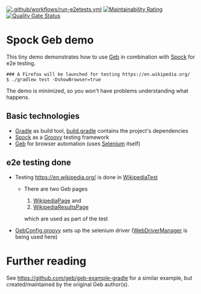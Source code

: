[![.github/workflows/run-e2etests.yml](https://github.com/SchulteMarkus/spock-geb-demo/actions/workflows/run-e2etests.yml/badge.svg)](https://github.com/SchulteMarkus/spock-geb-demo/actions/workflows/run-e2etests.yml)
[![Maintainability Rating](https://sonarcloud.io/api/project_badges/measure?project=SchulteMarkus_spock-geb-demo&metric=sqale_rating)](https://sonarcloud.io/summary/new_code?id=SchulteMarkus_spock-geb-demo)
[![Quality Gate Status](https://sonarcloud.io/api/project_badges/measure?project=SchulteMarkus_spock-geb-demo&metric=alert_status)](https://sonarcloud.io/summary/new_code?id=SchulteMarkus_spock-geb-demo)

# Spock Geb demo

This tiny demo demonstrates how to use [Geb](https://www.gebish.org) in combination with
[Spock](https://spockframework.org) for e2e testing.

    ### A Firefox will be launched for testing https://en.wikipedia.org/
    $ ./gradlew test -DshowBrowser=true

The demo is minimized, so you won't have problems understanding what happens.

## Basic technologies

- [Gradle](https://gradle.org/) as build tool, [build.gradle](build.gradle) contains the project's
  dependencies
- [Spock](https://spockframework.org) as a [Groovy](https://groovy-lang.org/) testing framework
- [Geb](https://www.gebish.org) for browser automation (uses [Selenium](https://www.selenium.dev/)
  itself)

## e2e testing done

- Testing https://en.wikipedia.org/ is done in
  [WikipediaTest](src/test/groovy/dev/schulte/spockgebdemo/wikipedia/WikipediaTest.groovy)
  - There are two Geb pages
    1. [WikipediaPage](src/test/groovy/dev/schulte/spockgebdemo/wikipedia/WikipediaPage.groovy) and
    2. [WikipediaResultsPage](src/test/groovy/dev/schulte/spockgebdemo/wikipedia/WikipediaResultsPage.groovy)
    
    which are used as part of the test
- [GebConfig.groovy](src/test/resources/GebConfig.groovy) sets up the selenium driver
  ([WebDriverManager](https://github.com/bonigarcia/webdrivermanager) is being used here)

# Further reading

See https://github.com/geb/geb-example-gradle for a similar example, but created/maintained by the
original Geb author(s).
